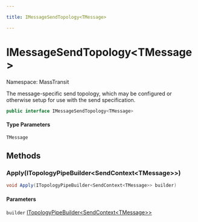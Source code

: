 ```yaml
---

title: IMessageSendTopology<TMessage>

---
```


# IMessageSendTopology\<TMessage\>

Namespace: MassTransit

The message-specific send topology, which may be configured or otherwise
 setup for use with the send specification.

```csharp
public interface IMessageSendTopology<TMessage>
```

#### Type Parameters

`TMessage`<br/>

## Methods

### **Apply(ITopologyPipeBuilder\<SendContext\<TMessage\>\>)**

```csharp
void Apply(ITopologyPipeBuilder<SendContext<TMessage>> builder)
```

#### Parameters

`builder` [ITopologyPipeBuilder\<SendContext\<TMessage\>\>](../masstransit-configuration/itopologypipebuilder-1)<br/>
